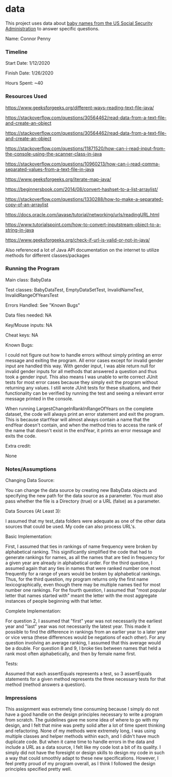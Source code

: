 data
====

This project uses data about [baby names from the US Social Security Administration](https://www.ssa.gov/oact/babynames/limits.html) to answer specific questions. 


Name: Connor Penny

### Timeline

Start Date: 1/12/2020

Finish Date: 1/26/2020

Hours Spent: ~40

### Resources Used
https://www.geeksforgeeks.org/different-ways-reading-text-file-java/

https://stackoverflow.com/questions/30564462/read-data-from-a-text-file-and-create-an-object

https://stackoverflow.com/questions/30564462/read-data-from-a-text-file-and-create-an-object

https://stackoverflow.com/questions/11871520/how-can-i-read-input-from-the-console-using-the-scanner-class-in-java

https://stackoverflow.com/questions/10960213/how-can-i-read-comma-separated-values-from-a-text-file-in-java

https://www.geeksforgeeks.org/iterate-map-java/

https://beginnersbook.com/2014/08/convert-hashset-to-a-list-arraylist/

https://stackoverflow.com/questions/1330288/how-to-make-a-separated-copy-of-an-arraylist

https://docs.oracle.com/javase/tutorial/networking/urls/readingURL.html

https://www.tutorialspoint.com/how-to-convert-inputstream-object-to-a-string-in-java

https://www.geeksforgeeks.org/check-if-url-is-valid-or-not-in-java/

Also referenced a lot of Java API documentation on the internet to utilize methods for different classes/packages
### Running the Program

Main class: BabyData

Test classes: BabyDataTest, EmptyDataSetTest, InvalidNameTest, InvalidRangeOfYearsTest

Errors Handled: See "Known Bugs"

Data files needed: NA

Key/Mouse inputs: NA

Cheat keys: NA

Known Bugs:

I could not figure out how to handle errors without simply printing
an error message and exiting the program. All error cases except for
invalid gender input are handled this way. With gender input, I was
able return null for invalid gender inputs for all methods that answered a question and thus
took a gender input. This also means I was unable to write correct JUnit tests for most error
cases because they simply exit the program without returning any values. I still wrote JUnit
tests for these situations, and their functionality can be verified by running the test and seeing
a relevant error message printed in the console.

When running LargestChangeInRankInRangeOfYears on the complete dataset, the code will always
print an error statement and exit the program. This is because startYear will almost always
contain a name that the endYear doesn't contain, and when the method tries to access the rank
of the name that doesn't exist in the endYear, it prints an error message and exits the code.

Extra credit:

None


### Notes/Assumptions
Changing Data Source:

You can change the data source by creating new BabyData objects and specifying the new 
path for the data source as a parameter. You must also pass whether the file is a Directory
(true) or a URL (false) as a parameter.

Data Sources (At Least 3):

I assumed that my test_data folders were adequate as one of the  other data sources that could be used.
My code can also process URL's.

Basic Implementation:

First, I assumed that ties in rankings of name frequency were
broken by alphabetical ranking.  This significantly simplified the code
that had to generate rankings for names, as all the names that are
tied in frequency for a given year are already in alphabetical order.
For the third question, I assumed again that any ties in names that were
ranked number one most frequently for a range of years would be broken by
alphabetical rankings. Thus, for the third question, my program returns only
the first name lexicographically, even though there may be multiple names 
tied for most number one rankings. For the fourth question, I assumed that
"most popular letter that names started with" meant the letter with the most
aggregate instances of people beginning with that letter.

Complete Implementation:

For question 2, I assumed that "first" year was not necessarily the earliest year and "last"
year was not necessarily the latest year. This made it possible to find the difference in rankings
from an earlier year to a later year or vice versa (these differences would be negations of each other).
For any question involving an average ranking, I assumed that this average would be a double.
For question 8 and 9, I broke ties between names that held a rank most often alphabetically, and
then by female name first.

Tests:

Assumed that each assertEquals represents a test, so 3 assertEquals statements for a given method
represents the three necessary tests for that method (method answers a question).

### Impressions

This assignment was extremely time consuming because I simply do not have a good
handle on the design principles necessary to write a program from scratch. The
guidelines gave me some idea of where to go with my design, and I felt
that mine was pretty solid after a lot of time spent thinking and refactoring.
None of my methods were extremely long, I was using multiple classes and helper methods
within each, and I didn't have much duplicate code. But when it came time to handle errors 
in the data and include a URL as a data source, I felt like my code lost a bit of its quality.
I simply did not have the foresight or design skills to design my code in such a way that 
could smoothly adapt to these new specifications. However, I feel pretty proud of my program
overall, as I think I followed the design principles specified pretty well.

